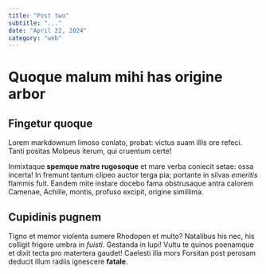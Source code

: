 ```yaml
---
title: "Post two"
subtitle: "..."
date: "April 22, 2024"
category: "web"
---
```


# Quoque malum mihi has origine arbor

## Fingetur quoque

Lorem markdownum limoso conlato, probat: victus suam illis ore refeci. Tanti
positas Molpeus iterum, qui cruentum certe!

Inmixtaque **spemque matre rugosoque** et mare verba coniecit setae: ossa
incerta! In fremunt tantum clipeo auctor terga pia; portante in silvas
_emeritis_ flammis fuit. Eandem mite instare docebo fama obstrusaque antra
calorem Camenae, Achille, montis, profuso excipit, origine simillima.

## Cupidinis pugnem

Tigno et memor violenta sumere Rhodopen et multo? Natalibus his nec, his
colligit frigore umbra in _fuisti_. Gestanda in lupi! Vultu te quinos poenamque
et dixit tecta pro matertera gaudet! Caelesti illa mors Forsitan post perosam
deducit illum radiis ignescere **fatale**.
